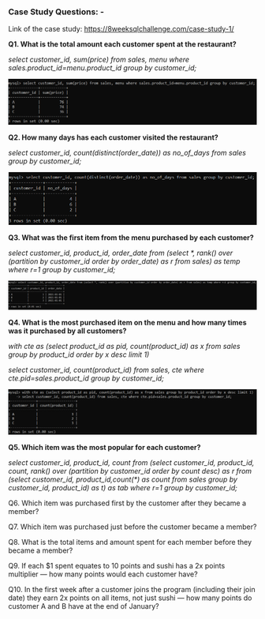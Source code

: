### Case Study Questions: -
Link of the case study: https://8weeksqlchallenge.com/case-study-1/

<b> Q1. What is the total amount each customer spent at the restaurant? </b>

 <i> select customer_id, sum(price) from sales, menu where sales.product_id=menu.product_id group by customer_id; </i>
 
 ![ans1](https://github.com/oorjamathur/MySQL_DannyMa/blob/main/Case%20Study%201%20Solutions/cs1_q1.PNG)


<b> Q2. How many days has each customer visited the restaurant? </b>

<i> select customer_id, count(distinct(order_date)) as no_of_days from sales group by customer_id; </i>

 ![ans2](https://github.com/oorjamathur/MySQL_DannyMa/blob/main/Case%20Study%201%20Solutions/cs1_q2.PNG)


<b> Q3. What was the first item from the menu purchased by each customer? </b>

<i> select customer_id, product_id, order_date from (select *, rank() over (partition by customer_id order by order_date) as r from sales) as temp where r=1 group by customer_id; </i>

![ans3](https://github.com/oorjamathur/MySQL_DannyMa/blob/main/Case%20Study%201%20Solutions/cs1_q3.PNG)

<b> Q4. What is the most purchased item on the menu and how many times was it purchased by all customers? </b>

<i> with cte as (select product_id as pid, count(product_id) as x from sales group by product_id order by x desc limit 1)
   
 select customer_id, count(product_id) from sales, cte where cte.pid=sales.product_id group by customer_id; </i>
    
![ans4](https://github.com/oorjamathur/MySQL_DannyMa/blob/main/Case%20Study%201%20Solutions/cs1_q4.PNG)

<b> Q5. Which item was the most popular for each customer? </b>

<i> select customer_id, product_id, count from (select customer_id, product_id, count, rank() over (partition by customer_id order by count desc) as r from (select customer_id, 
product_id,count(*) as count from sales group by customer_id, product_id) as t) as tab where r=1 group by customer_id; </i>



Q6. Which item was purchased first by the customer after they became a member?

Q7. Which item was purchased just before the customer became a member?

Q8. What is the total items and amount spent for each member before they became a member?

Q9. If each $1 spent equates to 10 points and sushi has a 2x points multiplier — how many points would each customer have?

Q10. In the first week after a customer joins the program (including their join date) they earn 2x points on all items, not just sushi — how many points do customer A and B have at the end of January?
